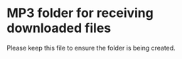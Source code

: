 # MP3 folder for receiving downloaded files
Please keep this file to ensure the folder is being created.

